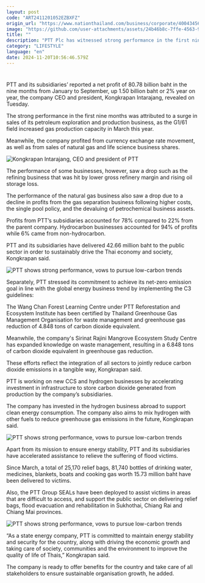 ```yaml
---
layout: post
code: "ART2411201052EZBXFZ"
origin_url: "https://www.nationthailand.com/business/corporate/40043456"
image: "https://github.com/user-attachments/assets/24b46b8c-7ffe-4563-9a54-471a4ed34c56"
title: ""
description: "PTT Plc has witnessed strong performance in the first nine months of this year, vowing to penetrate low-carbon business to meet global energy trends."
category: "LIFESTYLE"
language: "en"
date: 2024-11-20T10:56:46.579Z
---
```


# 









PTT and its subsidiaries’ reported a net profit of 80.78 billion baht in the nine months from January to September, up 1.50 billion baht or 2% year on year, the company CEO and president, Kongkrapan Intarajang, revealed on Tuesday.

The strong performance in the first nine months was attributed to a surge in sales of its petroleum exploration and production business, as the G1/61 field increased gas production capacity in March this year.

Meanwhile, the company profited from currency exchange rate movement, as well as from sales of natural gas and life science business shares.

  ![Kongkrapan Intarajang, CEO and president of PTT](https://github.com/user-attachments/assets/6db50f33-1a12-44ad-abcb-37bd12b539e2)

The performance of some businesses, however, saw a drop such as the refining business that was hit by lower gross refinery margin and rising oil storage loss.

The performance of the natural gas business also saw a drop due to a decline in profits from the gas separation business following higher costs, the single pool policy, and the devaluing of petrochemical business assets.

Profits from PTT’s subsidiaries accounted for 78% compared to 22% from the parent company. Hydrocarbon businesses accounted for 94% of profits while 6% came from non-hydrocarbon.

PTT and its subsidiaries have delivered 42.66 million baht to the public sector in order to sustainably drive the Thai economy and society, Kongkrapan said.

  ![PTT shows strong performance, vows to pursue low-carbon trends](https://github.com/user-attachments/assets/19413d74-3a6c-488e-a703-04180d79f99e)

Separately, PTT stressed its commitment to achieve its net-zero emission goal in line with the global energy business trend by implementing the C3 guidelines:

The Wang Chan Forest Learning Centre under PTT Reforestation and Ecosystem Institute has been certified by Thailand Greenhouse Gas Management Organisation for waste management and greenhouse gas reduction of 4.848 tons of carbon dioxide equivalent.

Meanwhile, the company's Sirinat Rajini Mangrove Ecosystem Study Centre has expanded knowledge on waste management, resulting in a 6.848 tons of carbon dioxide equivalent in greenhouse gas reduction.

These efforts reflect the integration of all sectors to jointly reduce carbon dioxide emissions in a tangible way, Kongkrapan said.

PTT is working on new CCS and hydrogen businesses by accelerating investment in infrastructure to store carbon dioxide generated from production by the company’s subsidiaries.

The company has invested in the hydrogen business abroad to support clean energy consumption. The company also aims to mix hydrogen with other fuels to reduce greenhouse gas emissions in the future, Kongkrapan said.

  ![PTT shows strong performance, vows to pursue low-carbon trends](https://media.nationthailand.com/uploads/images/contents/w1024/2024/11/RgptKvMIVU6YWsWCGsAp.webp?x-image-process=style/lg-webp)

Apart from its mission to ensure energy stability, PTT and its subsidiaries have accelerated assistance to relieve the suffering of flood victims.

Since March, a total of 25,170 relief bags, 81,740 bottles of drinking water, medicines, blankets, boats and cooking gas worth 15.73 million baht have been delivered to victims.

Also, the PTT Group SEALs have been deployed to assist victims in areas that are difficult to access, and support the public sector on delivering relief bags, flood evacuation and rehabilitation in Sukhothai, Chiang Rai and Chiang Mai provinces.

  ![PTT shows strong performance, vows to pursue low-carbon trends](https://github.com/user-attachments/assets/e94783ec-6b32-4fe7-ac0e-127b0d6e63e3)

“As a state energy company, PTT is committed to maintain energy stability and security for the country, along with driving the economic growth and taking care of society, communities and the environment to improve the quality of life of Thais,” Kongkrapan said.

The company is ready to offer benefits for the country and take care of all stakeholders to ensure sustainable organisation growth, he added.